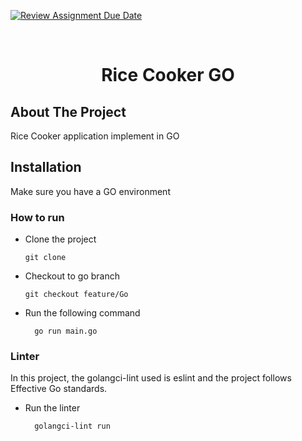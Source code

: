 [![Review Assignment Due Date](https://classroom.github.com/assets/deadline-readme-button-24ddc0f5d75046c5622901739e7c5dd533143b0c8e959d652212380cedb1ea36.svg)](https://classroom.github.com/a/hy8NMZUz)

<br />
<div align="center">
  <h1 align="center">Rice Cooker GO</h1>
</div>

## About The Project

Rice Cooker application implement in GO

## Installation
Make sure you have a GO environment

### How to run

* Clone the project
  ```ssh
  git clone
* Checkout to go branch
  ```ssh
  git checkout feature/Go
* Run the following command
  ```npm
    go run main.go

### Linter

In this project, the golangci-lint used is eslint and the project follows Effective Go standards.

* Run the linter
  ```ssh
    golangci-lint run